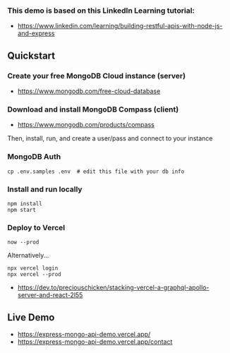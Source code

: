 ### This demo is based on this LinkedIn Learning tutorial:

- https://www.linkedin.com/learning/building-restful-apis-with-node-js-and-express


## Quickstart

### Create your free MongoDB Cloud instance (server)

* https://www.mongodb.com/free-cloud-database

### Download and install MongoDB Compass (client)

* https://www.mongodb.com/products/compass

Then, install, run, and create a user/pass and connect to your instance

### MongoDB Auth

```
cp .env.samples .env  # edit this file with your db info
```

### Install and run locally

```
npm install
npm start
```

### Deploy to Vercel

```
now --prod
```

Alternatively...

```
npx vercel login
npx vercel --prod
```

* https://dev.to/preciouschicken/stacking-vercel-a-graphql-apollo-server-and-react-2l55


## Live Demo

*  https://express-mongo-api-demo.vercel.app/
*  https://express-mongo-api-demo.vercel.app/contact
